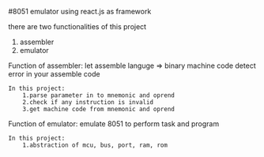 #8051 emulator 
using react.js as framework

there are two functionalities of this project

1. assembler
2. emulator

Function of assembler:
    let assemble languge  => binary machine code
    detect error in your assemble code

    In this project:
        1.parse parameter in to mnemonic and oprend
        2.check if any instruction is invalid
        3.get machine code from mnemonic and oprend

Function of emulator:
    emulate 8051 to perform task and program

    In this project:
        1.abstraction of mcu, bus, port, ram, rom

